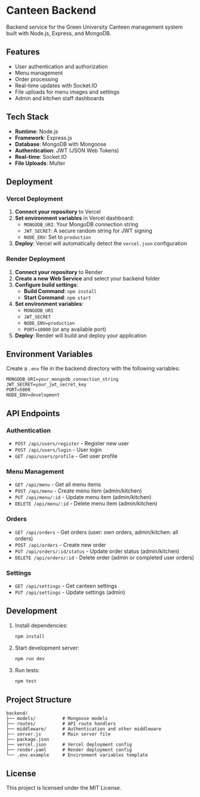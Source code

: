 # Canteen Backend

Backend service for the Green University Canteen management system built with Node.js, Express, and MongoDB.

## Features

- User authentication and authorization
- Menu management
- Order processing
- Real-time updates with Socket.IO
- File uploads for menu images and settings
- Admin and kitchen staff dashboards

## Tech Stack

- **Runtime**: Node.js
- **Framework**: Express.js
- **Database**: MongoDB with Mongoose
- **Authentication**: JWT (JSON Web Tokens)
- **Real-time**: Socket.IO
- **File Uploads**: Multer

## Deployment

### Vercel Deployment

1. **Connect your repository** to Vercel
2. **Set environment variables** in Vercel dashboard:
   - `MONGODB_URI`: Your MongoDB connection string
   - `JWT_SECRET`: A secure random string for JWT signing
   - `NODE_ENV`: Set to `production`
3. **Deploy**: Vercel will automatically detect the `vercel.json` configuration

### Render Deployment

1. **Connect your repository** to Render
2. **Create a new Web Service** and select your backend folder
3. **Configure build settings**:
   - **Build Command**: `npm install`
   - **Start Command**: `npm start`
4. **Set environment variables**:
   - `MONGODB_URI`
   - `JWT_SECRET`
   - `NODE_ENV=production`
   - `PORT=10000` (or any available port)
5. **Deploy**: Render will build and deploy your application

## Environment Variables

Create a `.env` file in the backend directory with the following variables:

```env
MONGODB_URI=your_mongodb_connection_string
JWT_SECRET=your_jwt_secret_key
PORT=5000
NODE_ENV=development
```

## API Endpoints

### Authentication
- `POST /api/users/register` - Register new user
- `POST /api/users/login` - User login
- `GET /api/users/profile` - Get user profile

### Menu Management
- `GET /api/menu` - Get all menu items
- `POST /api/menu` - Create menu item (admin/kitchen)
- `PUT /api/menu/:id` - Update menu item (admin/kitchen)
- `DELETE /api/menu/:id` - Delete menu item (admin/kitchen)

### Orders
- `GET /api/orders` - Get orders (user: own orders, admin/kitchen: all orders)
- `POST /api/orders` - Create new order
- `PUT /api/orders/:id/status` - Update order status (admin/kitchen)
- `DELETE /api/orders/:id` - Delete order (admin or completed user orders)

### Settings
- `GET /api/settings` - Get canteen settings
- `PUT /api/settings` - Update settings (admin)

## Development

1. Install dependencies:
   ```bash
   npm install
   ```

2. Start development server:
   ```bash
   npm run dev
   ```

3. Run tests:
   ```bash
   npm test
   ```

## Project Structure

```
backend/
├── models/          # Mongoose models
├── routes/          # API route handlers
├── middleware/      # Authentication and other middleware
├── server.js        # Main server file
├── package.json
├── vercel.json      # Vercel deployment config
├── render.yaml      # Render deployment config
└── .env.example     # Environment variables template
```

## License

This project is licensed under the MIT License.
